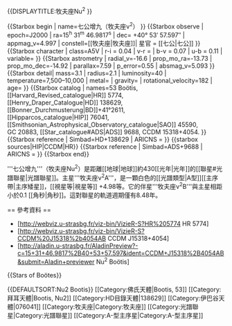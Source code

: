 {{DISPLAYTITLE:牧夫座Nu<sup>2</sup> }}

{{Starbox begin |
   name=七公增九（牧夫座ν<sup>2</sup>） }}
{{Starbox observe |
  epoch=J2000 |
  ra=15<sup>h</sup> 31<sup>m</sup> 46.9817<sup>s</sup> |
  dec= +40° 53′ 57.597″ |
  appmag_v=4.997 |
  constell=[[牧夫座|牧夫座]]|
  星官 = [[七公|七公]]
 }}
{{Starbox character |
 class=A5V |
 r-i = 0.04 |
 v-r =  |
 b-v = 0.07 |
 u-b = 0.11 |
  variable= }}
{{Starbox astrometry |
  radial_v=-16.6 |
  prop_mo_ra=-13.73 |
  prop_mo_dec=-14.92  |
  parallax=7.59 |
  p_error=0.55 |
  absmag_v=5.093 }}
{{Starbox detail|
  mass=3.1 |
  radius=2.1 |
  luminosity=40 | 
  temperature=7,500–10,000 |
  metal= |
  gravity= |
  rotational_velocity=182 |
  age= }}
{{Starbox catalog |
  names=53 Boötis, [[Harvard_Revised_catalogue|HR]] 5774, [[Henry_Draper_Catalogue|HD]] 138629, [[Bonner_Durchmusterung|BD]]+41°2611, [[Hipparcos_catalogue|HIP]] 76041, [[Smithsonian_Astrophysical_Observatory_catalogue|SAO]] 45590, GC 20883, [[Star_catalogue#ADS|ADS]] 9688, CCDM 15318+4054. }}
{{Starbox reference |
  Simbad=HD+138629
| ARICNS = }}
{{starbox sources|HIP|CCDM|HR}}
{{Starbox reference |
  Simbad=ADS+9688
| ARICNS = }}
{{Starbox end}}

'''七公增九'''（牧夫座Nu<sup>2</sup>）是距離[[地球|地球]]約430[[光年|光年]]的[[聯星#光譜聯星|光譜聯星]]。主星'''牧夫座ν<sup>2</sup>A'''，是一顆白色的[[光譜類型|A型]][[主序帶|主序矮星]]，[[視星等|視星等]] +4.98等。它的伴星'''牧夫座ν<sup>2</sup>B'''與主星相距小於0.1 [[角秒|角秒]]。這對聯星的軌道週期僅有8.48年。

== 參考資料 ==
* [http://webviz.u-strasbg.fr/viz-bin/VizieR-S?HR%205774 HR 5774]
* [http://webviz.u-strasbg.fr/viz-bin/VizieR-S?CCDM%20J15318%2b4054AB CCDM J15318+4054]
* [http://aladin.u-strasbg.fr/AladinPreview?-c=15+31+46.9817%2B40+53+57.597&ident=CCDM+J15318%2B4054AB&submit=Aladin+previewer Nu<sup>2</sup> Boötis]

{{Stars of Boötes}}

{{DEFAULTSORT:Nu2 Bootis}}
[[Category:佛氏天體|Bootis, 53]]
[[Category:拜耳天體|Bootis, Nu2]]
[[Category:HD目錄天體|138629]]
[[Category:伊巴谷天體|076041]]
[[Category:牧夫座|Category:牧夫座]]
[[Category:光譜聯星|Category:光譜聯星]]
[[Category:A-型主序星|Category:A-型主序星]]